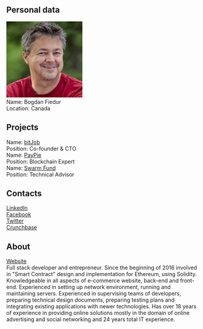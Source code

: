 ## Personal data
![bogdan fiedur photo](photo/bogdan_fiedur.jpg)  
Name:   Bogdan Fiedur  
Location: Canada
## Projects 
Name: [bitJob](../projects/bitjob.md)  
Position: Co-founder & CTO  
Name: [PayPie](../projects/paypie.md)  
Position: Blockchain Expert  
Name: [Swarm Fund](../projects/swarm_fund.md)  
Position: Technical Advisor
## Contacts
[LinkedIn](https://www.linkedin.com/in/bogdanfiedur/)    
[Facebook](https://www.facebook.com/bogdan.fiedur)  
[Twitter](https://twitter.com/adlandpro)  
[Crunchbase](https://www.crunchbase.com/person/bogdan-fiedur#/entity)
## About
[Website](http://www.bogdanfiedur.net/)  
Full stack developer and entrepreneur. Since the beginning of 2016 involved in "Smart Contract" design and implementation for Ethereum, using Solidity. Knowledgeable in all aspects of e-commerce website, back-end and front-end. Experienced in setting up network environment, running and maintaining servers. Experienced in supervising teams of developers, preparing technical design documents, preparing testing plans and integrating existing applications with newer technologies. Has over 18 years of experience in providing online solutions mostly in the domain of online advertising and social networking and 24 years total IT experience. 
